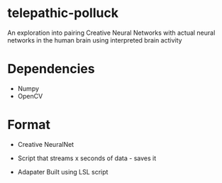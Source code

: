 # telepathic-polluck
An exploration into pairing Creative Neural Networks with actual neural networks in the human brain using interpreted brain activity


# Dependencies

- Numpy
- OpenCV

# Format

- Creative NeuralNet



- Script that streams x seconds of data - saves it

- Adapater Built using LSL script
